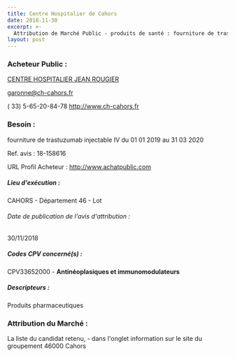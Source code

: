 ```yaml
---
title: Centre Hospitalier de Cahors
date: 2018-11-30
excerpt: >-
  Attribution de Marché Public - produits de santé : fourniture de trastuzumab injectable iv
layout: post
---
```


### Acheteur Public : 
<a href="/acheteur-138/siren-264600016"> CENTRE HOSPITALIER JEAN ROUGIER</a><br/>



garonne@ch-cahors.fr

( 33) 5-65-20-84-78
http://www.ch-cahors.fr
### Besoin :

fourniture de trastuzumab injectable IV du 01 01 2019 au 31 03 2020

Ref. avis : 18-158616

URL Profil Acheteur : http://www.achatpublic.com

##### Lieu d'exécution :

CAHORS - Département 46 - Lot

###### Date de publication de l'avis d'attribution : 
30/11/2018

##### Codes CPV concerné(s) :
CPV33652000 - **Antinéoplasiques et immunomodulateurs** <br/>

##### Descripteurs :
Produits pharmaceutiques <br/>

### Attribution du Marché :
La liste du candidat retenu, - dans l'onglet information sur le site du groupement 46000 Cahors <br/>
